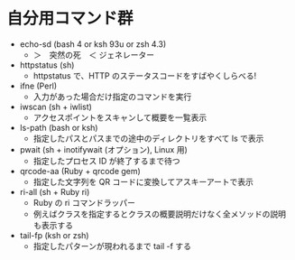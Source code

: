 # 自分用コマンド群

  * echo-sd (bash 4 or ksh 93u or zsh 4.3)
    * ＞　突然の死　＜ ジェネレーター
  * httpstatus (sh)
    * httpstatus で、HTTP のステータスコードをすばやくしらべる!
  * ifne (Perl)
    * 入力があった場合だけ指定のコマンドを実行
  * iwscan (sh + iwlist)
    * アクセスポイントをスキャンして概要を一覧表示
  * ls-path (bash or ksh)
    * 指定したパスとパスまでの途中のディレクトリをすべて ls で表示
  * pwait (sh + inotifywait (オプション), Linux 用)
    * 指定したプロセス ID が終了するまで待つ
  * qrcode-aa (Ruby + qrcode gem)
    * 指定した文字列を QR コードに変換してアスキーアートで表示
  * ri-all (sh + Ruby ri)
    * Ruby の ri コマンドラッパー
    * 例えばクラスを指定するとクラスの概要説明だけなく全メソッドの説明も表示する
  * tail-fp (ksh or zsh)
    * 指定したパターンが現われるまで tail -f する

